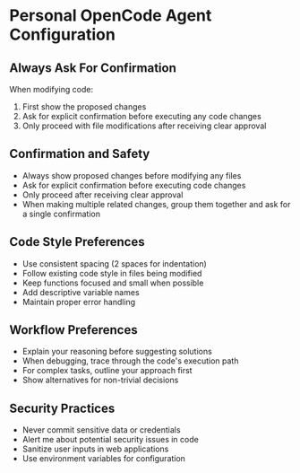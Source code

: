 # Personal OpenCode Agent Configuration

## Always Ask For Confirmation

When modifying code:

1. First show the proposed changes
2. Ask for explicit confirmation before executing any code changes
3. Only proceed with file modifications after receiving clear approval

## Confirmation and Safety

- Always show proposed changes before modifying any files
- Ask for explicit confirmation before executing code changes
- Only proceed after receiving clear approval
- When making multiple related changes, group them together and ask for a single confirmation

## Code Style Preferences

- Use consistent spacing (2 spaces for indentation)
- Follow existing code style in files being modified
- Keep functions focused and small when possible
- Add descriptive variable names
- Maintain proper error handling

## Workflow Preferences

- Explain your reasoning before suggesting solutions
- When debugging, trace through the code's execution path
- For complex tasks, outline your approach first
- Show alternatives for non-trivial decisions

## Security Practices

- Never commit sensitive data or credentials
- Alert me about potential security issues in code
- Sanitize user inputs in web applications
- Use environment variables for configuration
